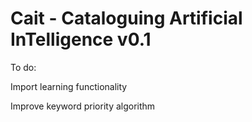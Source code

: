 # Cait - Cataloguing Artificial InTelligence v0.1

To do:

Import learning functionality

Improve keyword priority algorithm
